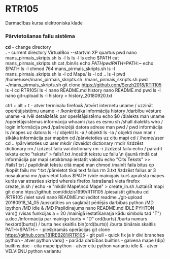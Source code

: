 # RTR105
Darmacības kursa elektroniska klade
### Pārvietošanas failu sistēma  
**cd** - change directory  
**.** - current directory
VirtualBox --startvm XP
quartus
pwd
nano mans_pirmais_skripts.sh
ls -l
ls
ls -l
ls
echo $PATH
cat mans_pirmais_skripts.sh 
cat /bin/ls
echo $PATH
pwd
PATH=$PATH:~
echo $PATH
ls -l
chmod 764 mans_pirmais_skripts.sh 
ls -l
mans_pirmais_skripts.sh 
ls -l
cd Mape/
ls -l
cd ..
ls -l
pwd
/home/user/mans_pirmais_skripts.sh 
./mans_pirmais_skripts.sh 
pwd
~/mans_pirmais_skripts.sh 
git clone https://github.com/Serzh2018/RTR105
ls -l
cd RTR105/
ls -l
nano README.md 
history
nano README.md 
pwd
ls -l
nano git-upload 
ls -l
history > history_20180920.txt

ctrl + alt + t - atver terminalu
firefox& /atvērt internetu
uname / uzzināt operētājsistēmu
uname -r /konkrētāka informācija
history /darbību vēsture
uname -a /vēl detalizētāk par operētājsistēmu
echo $0 /dialekts
man uname /operētājsistēmas informācija
whoami /kas es esmu
sh /shall dialekts
who / login informācija
pwd /pašreizējā datora adrese
man pwd / pwd informācija
ls /mapes uz datora
ls -l / objekti
ls -a / objekti
ls -la / objekti
man man / sīkāka informācija par mapēm
cd /pārvietoties uz citu mapi
cd / /home/user
cd .. /pārvietoties uz user
mkdir /izveidot dictionary
rmdir /izdzēst dictionary
rm / izdzēst failu vai dictionary
rm -r /izdzēst failu
echo / parādīt tekstu
echo "teksts" > fails1.txt /nosūtīt tekstu uz failu
\n /jaunā rindā
cat informācija par mapi
setxkbmap iestatīt valodu
echo "Cits Teksts" >> /fails1.txt / papildināt tekstu citā mapē
man chmod /mainīt faila bitus
cp /kopēt failu
mv *.txt /pārvietot tikai text failus
rm 3.txt /izdzēst failus ar 3 nosaukumā
mv /pārvietot failus
$PATH /vide mainīgais kurš apraksta mapes kurās var atrasties skripti
whereis firefox /atrašanaš vieta firefox
create_in.sh /
echo -e "mkdir Mape\ncd Mape" > create_in.sh /uztaisīt mapi
git clone htps://github.com/didzis1999/RTR105 /piesaistīt githubu
cd /RTR105 /ieiet savā
nano README.md /editot readme
./git-upload 20180918_14_05 /apskatīties un saglabāt pēdējās darbības
python /MD
ipython /MD
idle & /MD
Papildinajums nano README.md
IDLE PYHTON
vars() /visas funkcijas
a = 20 /mainīgā iestatīšana(ja kādu simbolu tad "T")
a.doc /informācija par mainīgo
burts = "D"
ord(burts) /burta numurs
hex(ord(burts)) / burta hex skaitlis
bin(ord(burts)) /burta binārais skaitlis
PATH=$PATH:~ - piešķiramās operācijas
git clone https://github.com/181REB281/RTR105 -
git pull - quick fix ja ir divi branches
python - atver python
vars() - parāda darbības
builtins - galvena mape (4ip)
builtins.doc - cita mape
ipython - atver citu python variantu
idle & - atver VELVIENU python variantu
